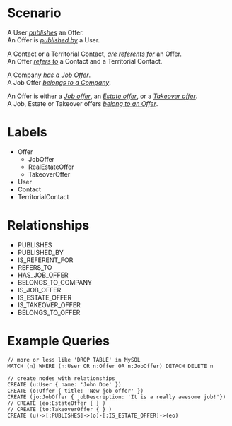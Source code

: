 # Scenario

A User <u>_publishes_</u> an Offer.<br>
An Offer is <u>_published by_</u> a User.

A Contact or a Territorial Contact, <u>_are referents for_</u> an Offer.<br>
An Offer <u>_refers to_</u> a Contact and a Territorial Contact.

A Company <u>_has a Job Offer_</u>.<br>
A Job Offer <u>_belongs to a Company_</u>.

An Offer is either a <u>_Job offer_</u>, an <u>_Estate offer_</u>, or a <u>_Takeover offer_</u>.<br>
A Job, Estate or Takeover offers <u>_belong to an Offer_</u>.

# Labels

- Offer
    - JobOffer
    - RealEstateOffer
    - TakeoverOffer
- User
- Contact
- TerritorialContact

# Relationships

- PUBLISHES
- PUBLISHED_BY
- IS_REFERENT_FOR
- REFERS_TO
- HAS_JOB_OFFER
- BELONGS_TO_COMPANY
- IS_JOB_OFFER
- IS_ESTATE_OFFER
- IS_TAKEOVER_OFFER
- BELONGS_TO_OFFER

# Example Queries

```
// more or less like 'DROP TABLE' in MySQL
MATCH (n) WHERE (n:User OR n:Offer OR n:JobOffer) DETACH DELETE n

// create nodes with relationships
CREATE (u:User { name: 'John Doe' })
CREATE (o:Offer { title: 'New job offer' })
CREATE (jo:JobOffer { jobDescription: 'It is a really awesome job!'})
// CREATE (eo:EstateOffer { } )
// CREATE (to:TakeoverOffer { } )
CREATE (u)->[:PUBLISHES]->(o)-[:IS_ESTATE_OFFER]->(eo)
```
